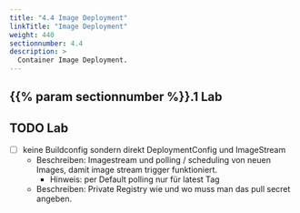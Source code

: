 ```yaml
---
title: "4.4 Image Deployment"
linkTitle: "Image Deployment"
weight: 440
sectionnumber: 4.4
description: >
  Container Image Deployment.
---
```



## {{% param sectionnumber %}}.1 Lab


## TODO Lab

* [ ] keine Buildconfig sondern direkt DeploymentConfig und ImageStream
  * Beschreiben: Imagestream und polling / scheduling von neuen Images, damit image stream trigger funktioniert.
    * Hinweis: per Default polling nur für latest Tag
  * Beschreiben: Private Registry wie und wo muss man das pull secret angeben.
